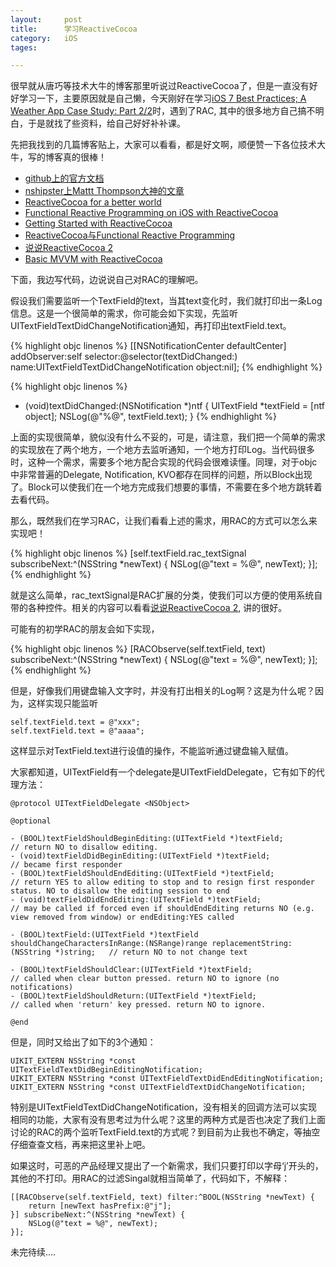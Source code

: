 ```yaml
---
layout: 	post
title:		学习ReactiveCocoa
category:	iOS
tages:		

---
```


很早就从唐巧等技术大牛的博客那里听说过ReactiveCocoa了，但是一直没有好好学习一下，主要原因就是自己懒，今天刚好在学习[iOS 7 Best Practices; A Weather App Case Study: Part 2/2](http://www.raywenderlich.com/55386/ios-7-best-practices-part-2)时，遇到了RAC, 其中的很多地方自己搞不明白，于是就找了些资料，给自己好好补补课。

先把我找到的几篇博客贴上，大家可以看看，都是好文啊，顺便赞一下各位技术大牛，写的博客真的很棒！

+	[github上的官方文档](https://github.com/ReactiveCocoa/ReactiveCocoa)
+	[nshipster上Mattt Thompson大神的文章](http://nshipster.com/reactivecocoa/)
+	[ReactiveCocoa for a better world](https://github.com/blog/1107-reactivecocoa-for-a-better-world)
+	[Functional Reactive Programming on iOS with ReactiveCocoa](http://www.teehanlax.com/blog/reactivecocoa/)
+	[Getting Started with ReactiveCocoa](http://www.teehanlax.com/blog/getting-started-with-reactivecocoa/)
+	[ReactiveCocoa与Functional Reactive Programming](http://blog.leezhong.com/ios/2013/06/19/frp-reactivecocoa.html)
+	[说说ReactiveCocoa 2](http://blog.leezhong.com/ios/2013/12/27/reactivecocoa-2.html)
+	[Basic MVVM with ReactiveCocoa](http://cocoasamurai.blogspot.com/2013/03/basic-mvvm-with-reactivecocoa.html)


下面，我边写代码，边说说自己对RAC的理解吧。

假设我们需要监听一个TextField的text，当其text变化时，我们就打印出一条Log信息。这是一个很简单的需求，你可能会如下实现，先监听UITextFieldTextDidChangeNotification通知，再打印出textField.text。

{% highlight objc linenos %}
[[NSNotificationCenter defaultCenter] addObserver:self
                     selector:@selector(textDidChanged:)
                         name:UITextFieldTextDidChangeNotification
                       object:nil];
{% endhighlight %}

{% highlight objc linenos %}
- (void)textDidChanged:(NSNotification *)ntf
{
    UITextField *textField = [ntf object];
    NSLog(@"%@", textField.text);
}
{% endhighlight %}

上面的实现很简单，貌似没有什么不妥的，可是，请注意，我们把一个简单的需求的实现放在了两个地方，一个地方去监听通知，一个地方打印Log。当代码很多时，这种一个需求，需要多个地方配合实现的代码会很难读懂。同理，对于objc中非常普遍的Delegate, Notification, KVO都存在同样的问题，所以Block出现了。Block可以使我们在一个地方完成我们想要的事情，不需要在多个地方跳转着去看代码。

那么，既然我们在学习RAC，让我们看看上述的需求，用RAC的方式可以怎么来实现吧！

{% highlight objc linenos %}
[self.textField.rac_textSignal subscribeNext:^(NSString *newText) {
   NSLog(@"text = %@", newText);
}];
{% endhighlight %}

就是这么简单，rac_textSignal是RAC扩展的分类，使我们可以方便的使用系统自带的各种控件。相关的内容可以看看[说说ReactiveCocoa 2](http://blog.leezhong.com/ios/2013/12/27/reactivecocoa-2.html), 讲的很好。

可能有的初学RAC的朋友会如下实现，

{% highlight objc linenos %}
[RACObserve(self.textField, text) subscribeNext:^(NSString *newText) {
    NSLog(@"text = %@", newText);
}];
{% endhighlight %}

但是，好像我们用键盘输入文字时，并没有打出相关的Log啊？这是为什么呢？因为，这样实现只能监听

    self.textField.text = @"xxx";
    self.textField.text = @"aaaa";
    
这样显示对TextField.text进行设值的操作，不能监听通过键盘输入赋值。

大家都知道，UITextField有一个delegate是UITextFieldDelegate，它有如下的代理方法：

	@protocol UITextFieldDelegate <NSObject>

	@optional
	
	- (BOOL)textFieldShouldBeginEditing:(UITextField *)textField;        // return NO to disallow editing.
	- (void)textFieldDidBeginEditing:(UITextField *)textField;           // became first responder
	- (BOOL)textFieldShouldEndEditing:(UITextField *)textField;          // return YES to allow editing to stop and to resign first responder status. NO to disallow the editing session to end
	- (void)textFieldDidEndEditing:(UITextField *)textField;             // may be called if forced even if shouldEndEditing returns NO (e.g. view removed from window) or endEditing:YES called
	
	- (BOOL)textField:(UITextField *)textField shouldChangeCharactersInRange:(NSRange)range replacementString:(NSString *)string;   // return NO to not change text
	
	- (BOOL)textFieldShouldClear:(UITextField *)textField;               // called when clear button pressed. return NO to ignore (no notifications)
	- (BOOL)textFieldShouldReturn:(UITextField *)textField;              // called when 'return' key pressed. return NO to ignore.
	
	@end
	
但是，同时又给出了如下的3个通知：

	UIKIT_EXTERN NSString *const UITextFieldTextDidBeginEditingNotification;
	UIKIT_EXTERN NSString *const UITextFieldTextDidEndEditingNotification;
	UIKIT_EXTERN NSString *const UITextFieldTextDidChangeNotification;

特别是UITextFieldTextDidChangeNotification，没有相关的回调方法可以实现相同的功能，大家有没有思考过为什么呢？这里的两种方式是否也决定了我们上面讨论的RAC的两个监听TextField.text的方式呢？到目前为止我也不确定，等抽空仔细查查文档，再来把这里补上吧。

如果这时，可恶的产品经理又提出了一个新需求，我们只要打印以字母‘j’开头的，其他的不打印。用RAC的过滤Singal就相当简单了，代码如下，不解释：

	[[RACObserve(self.textField, text) filter:^BOOL(NSString *newText) {
	    return [newText hasPrefix:@"j"];
	}] subscribeNext:^(NSString *newText) {
	    NSLog(@"text = %@", newText);
	}];
	
	
未完待续....




